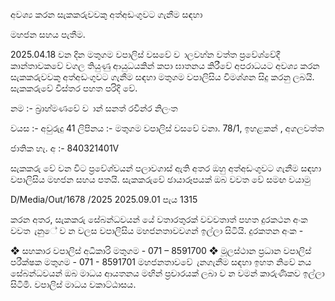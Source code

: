 අවශ්‍ය කරන සැකකරුවවකු අත්අඩංගුවට ගැනීම සඳහා

මහජන සහය පැතීම.

2025.04.18 වන දින මතුගම වපාලිස් වසවේ ව ාලවහ්න වත්ත ප්‍රවේශ්‍වේදී කාන්තාවකවේ වගල තියුණු ආයුධයකින් කපා ඝාතනය කිරීවේ අපරාධයට අවශ්‍ය කරන සැකකරුවවකු අත්අඩංගුවට ගැනීම සඳහා මතුගම වපාලිසිය විමශ්‍ශන සිදු කරනු ලබයි. සැකකරුවේ විස්තර පහත පරිදි වේ.

නම :- බ්‍රාහ්මණවේ ව ාන් සනත් රවීන්ර නිලංත

වයස :- අවුරුදු 41 ලිපිනය :- මතුගම වපාලිස් වසවේ වනා. 78/1, ඉහළකන් , අගලවත්ත

ජාතික හැ. අ :- 840321401V

සැකකරු වේ වන විට ප්‍රවේශ්‍වයන් පලාවගාස් ඇති අතර ඔහු අත්අඩංගුවට ගැනීම සඳහා වපාලිසිය මහජන සහය පතයි. සැකකරුවේ ඡායාරූපයක් ඔබ වවත වේ සමඟ වයාමු

D/Media/Out/1678 /2025 2025.09.01 පැය 1315

කරන අතර, සැකකරු සේබන්ධවයන් යේ වතාරතුරක් වවවතාත් පහත දුරකථන අංක වවත ැනුේ ව න වලස වපාලිසිය මහජනතාවවගන් ඉල්ලා සිටියි. දුරකතන අංක -

❖ සහකාර වපාලිස් අධිකාරි මතුගම - 071 – 8591700 ❖ මූලස්ථාන ප්‍රධාන වපාලිස් පරීක්ෂක මතුගම - 071 - 8591701 මහජනතාවවේ ැනගැනීම සඳහා ඉහත නිවේ නය සේබන්ධවයන් ඔබ මාධය ආයතනය මඟින් ප්‍රචාරයක් ලබා ව න වමන් කාරුණිකව ඉල්ලා සිටිමි. වපාලිස් මාධය වකාට්ඨාසය.